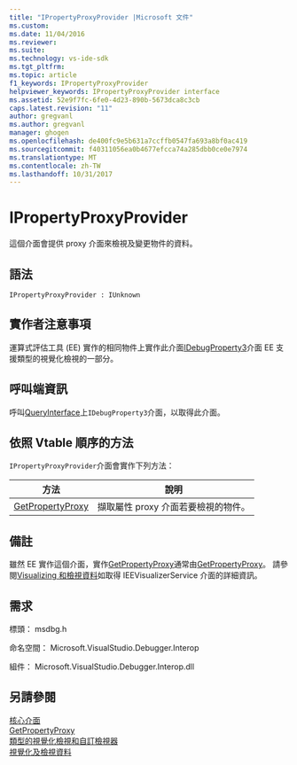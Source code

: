 ```yaml
---
title: "IPropertyProxyProvider |Microsoft 文件"
ms.custom: 
ms.date: 11/04/2016
ms.reviewer: 
ms.suite: 
ms.technology: vs-ide-sdk
ms.tgt_pltfrm: 
ms.topic: article
f1_keywords: IPropertyProxyProvider
helpviewer_keywords: IPropertyProxyProvider interface
ms.assetid: 52e9f7fc-6fe0-4d23-890b-5673dca8c3cb
caps.latest.revision: "11"
author: gregvanl
ms.author: gregvanl
manager: ghogen
ms.openlocfilehash: de400fc9e5b631a7ccffb0547fa693a8bf0ac419
ms.sourcegitcommit: f40311056ea0b4677efcca74a285dbb0ce0e7974
ms.translationtype: MT
ms.contentlocale: zh-TW
ms.lasthandoff: 10/31/2017
---
```

# <a name="ipropertyproxyprovider"></a>IPropertyProxyProvider
這個介面會提供 proxy 介面來檢視及變更物件的資料。  
  
## <a name="syntax"></a>語法  
  
```  
IPropertyProxyProvider : IUnknown  
```  
  
## <a name="notes-for-implementers"></a>實作者注意事項  
 運算式評估工具 (EE) 實作的相同物件上實作此介面[IDebugProperty3](../../../extensibility/debugger/reference/idebugproperty3.md)介面 EE 支援類型的視覺化檢視的一部分。  
  
## <a name="notes-for-callers"></a>呼叫端資訊  
 呼叫[QueryInterface](/cpp/atl/queryinterface)上`IDebugProperty3`介面，以取得此介面。  
  
## <a name="methods-in-vtable-order"></a>依照 Vtable 順序的方法  
 `IPropertyProxyProvider`介面會實作下列方法：  
  
|方法|說明|  
|------------|-----------------|  
|[GetPropertyProxy](../../../extensibility/debugger/reference/ipropertyproxyprovider-getpropertyproxy.md)|擷取屬性 proxy 介面若要檢視的物件。|  
  
## <a name="remarks"></a>備註  
 雖然 EE 實作這個介面，實作[GetPropertyProxy](../../../extensibility/debugger/reference/ipropertyproxyprovider-getpropertyproxy.md)通常由[GetPropertyProxy](../../../extensibility/debugger/reference/ieevisualizerservice-getpropertyproxy.md)。 請參閱[Visualizing 和檢視資料](../../../extensibility/debugger/visualizing-and-viewing-data.md)如取得 IEEVisualizerService 介面的詳細資訊。  
  
## <a name="requirements"></a>需求  
 標頭： msdbg.h  
  
 命名空間： Microsoft.VisualStudio.Debugger.Interop  
  
 組件： Microsoft.VisualStudio.Debugger.Interop.dll  
  
## <a name="see-also"></a>另請參閱  
 [核心介面](../../../extensibility/debugger/reference/core-interfaces.md)   
 [GetPropertyProxy](../../../extensibility/debugger/reference/ieevisualizerservice-getpropertyproxy.md)   
 [類型的視覺化檢視和自訂檢視器](../../../extensibility/debugger/type-visualizer-and-custom-viewer.md)   
 [視覺化及檢視資料](../../../extensibility/debugger/visualizing-and-viewing-data.md)